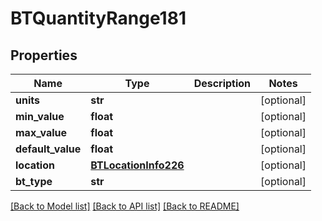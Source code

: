 # BTQuantityRange181

## Properties
Name | Type | Description | Notes
------------ | ------------- | ------------- | -------------
**units** | **str** |  | [optional] 
**min_value** | **float** |  | [optional] 
**max_value** | **float** |  | [optional] 
**default_value** | **float** |  | [optional] 
**location** | [**BTLocationInfo226**](BTLocationInfo226.md) |  | [optional] 
**bt_type** | **str** |  | [optional] 

[[Back to Model list]](../README.md#documentation-for-models) [[Back to API list]](../README.md#documentation-for-api-endpoints) [[Back to README]](../README.md)


